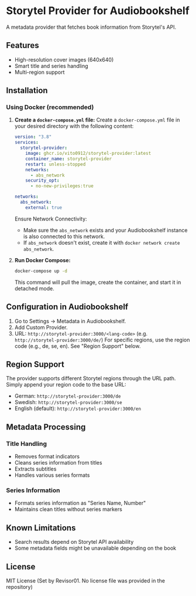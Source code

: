 # Storytel Provider for Audiobookshelf
A metadata provider that fetches book information from Storytel's API.

## Features
- High-resolution cover images (640x640)
- Smart title and series handling
- Multi-region support

## Installation
### Using Docker (recommended)
1. **Create a `docker-compose.yml` file:** Create a `docker-compose.yml` file in your desired directory with the following content:

    ```yaml
    version: "3.8"
    services:
      storytel-provider:
        image: ghcr.io/vito0912/storytel-provider:latest
        container_name: storytel-provider
        restart: unless-stopped
        networks:
          - abs_network
        security_opt:
          - no-new-privileges:true

    networks:
      abs_network:
        external: true
    ```

    Ensure Network Connectivity:
    - Make sure the `abs_network` exists and your Audiobookshelf instance is also connected to this network.
    - If `abs_network` doesn't exist, create it with `docker network create abs_network`.

2. **Run Docker Compose:**
    ```bash
    docker-compose up -d
    ```

    This command will pull the image, create the container, and start it in detached mode.

## Configuration in Audiobookshelf
1. Go to Settings -> Metadata in Audiobookshelf.
2. Add Custom Provider.
3. URL: `http://storytel-provider:3000/<lang-code>` (e.g. `http://storytel-provider:3000/de/`)
For specific regions, use the region code (e.g., de, se, en).  See "Region Support" below.

## Region Support
The provider supports different Storytel regions through the URL path. Simply append your region code to the base URL:
- German: `http://storytel-provider:3000/de`
- Swedish: `http://storytel-provider:3000/se`
- English (default): `http://storytel-provider:3000/en`

## Metadata Processing
### Title Handling
- Removes format indicators
- Cleans series information from titles
- Extracts subtitles
- Handles various series formats

### Series Information
- Formats series information as "Series Name, Number"
- Maintains clean titles without series markers

## Known Limitations
- Search results depend on Storytel API availability
- Some metadata fields might be unavailable depending on the book

## License

MIT License (Set by Revisor01.  No license file was provided in the repository)